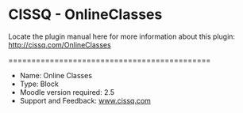 CISSQ - OnlineClasses
=============

Locate the plugin manual here for more information about this plugin: http://cissq.com/OnlineClasses

============================================

- Name: Online Classes
- Type: Block
- Moodle version required: 2.5
- Support and Feedback: www.cissq.com
